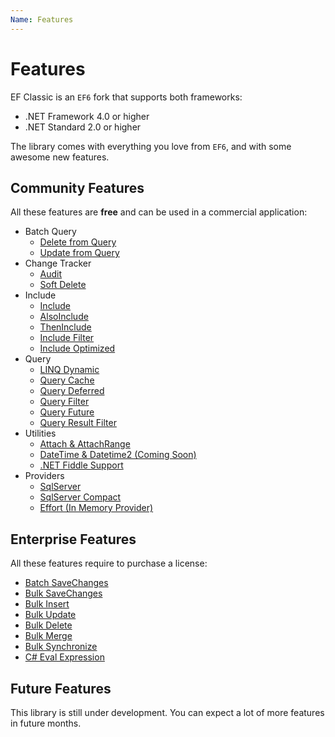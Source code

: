 ```yaml
---
Name: Features
---
```


# Features

EF Classic is an `EF6` fork that supports both frameworks:

- .NET Framework 4.0 or higher
- .NET Standard 2.0 or higher

The library comes with everything you love from `EF6`, and with some awesome new features.

## Community Features
All these features are **free** and can be used in a commercial application:

- Batch Query
   - [Delete from Query](delete-from-query.md)
   - [Update from Query](update-from-query.md)
- Change Tracker
   - [Audit](audit.md)
   - [Soft Delete](soft-delete.md)
- Include
   - [Include](include.md)
   - [AlsoInclude](also-include.md)
   - [ThenInclude](then-include.md)
   - [Include Filter](query-include-filter.md)
   - [Include Optimized](query-include-optimized.md)
- Query
   - [LINQ Dynamic](linq-dynamic.md)
   - [Query Cache](query-cache.md)
   - [Query Deferred](query-deferred.md)
   - [Query Filter](query-filter.md)
   - [Query Future](query-future.md)
   - [Query Result Filter](query-result-filter.md)
- Utilities
   - [Attach & AttachRange](attach.md)
   - [DateTime & Datetime2 (Coming Soon)](#)
   - [.NET Fiddle Support](net-fiddle.md)
- Providers
   - [SqlServer](provider-sql-server.md)
   - [SqlServer Compact](provider-sqlserver-compact.md)
   - [Effort (In Memory Provider)](provider-effort-inmemory.md)

## Enterprise Features
All these features require to purchase a license:

- [Batch SaveChanges](batch-save-changes.md)
- [Bulk SaveChanges](bulk-save-changes.md)
- [Bulk Insert](bulk-insert.md)
- [Bulk Update](bulk-update.md)
- [Bulk Delete](bulk-delete.md)
- [Bulk Merge](bulk-merge.md)
- [Bulk Synchronize](bulk-synchronize.md)
- [C# Eval Expression](csharp-eval-function.md)

## Future Features
This library is still under development. You can expect a lot of more features in future months.
